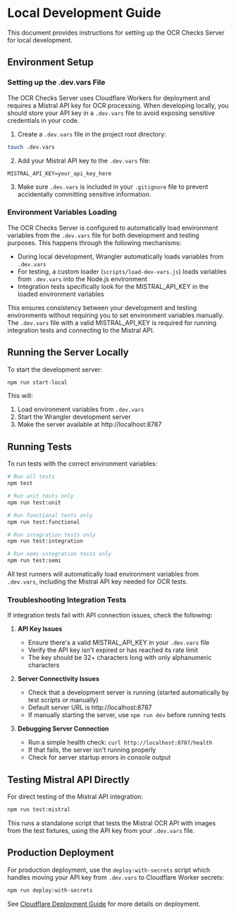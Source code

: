 # Local Development Guide

This document provides instructions for setting up the OCR Checks Server for local development.

## Environment Setup

### Setting up the .dev.vars File

The OCR Checks Server uses Cloudflare Workers for deployment and requires a Mistral API key for OCR processing. When developing locally, you should store your API key in a `.dev.vars` file to avoid exposing sensitive credentials in your code.

1. Create a `.dev.vars` file in the project root directory:

```bash
touch .dev.vars
```

2. Add your Mistral API key to the `.dev.vars` file:

```
MISTRAL_API_KEY=your_api_key_here
```

3. Make sure `.dev.vars` is included in your `.gitignore` file to prevent accidentally committing sensitive information.

### Environment Variables Loading

The OCR Checks Server is configured to automatically load environment variables from the `.dev.vars` file for both development and testing purposes. This happens through the following mechanisms:

- During local development, Wrangler automatically loads variables from `.dev.vars`
- For testing, a custom loader (`scripts/load-dev-vars.js`) loads variables from `.dev.vars` into the Node.js environment
- Integration tests specifically look for the MISTRAL_API_KEY in the loaded environment variables

This ensures consistency between your development and testing environments without requiring you to set environment variables manually. The `.dev.vars` file with a valid MISTRAL_API_KEY is required for running integration tests and connecting to the Mistral API.

## Running the Server Locally

To start the development server:

```bash
npm run start-local
```

This will:
1. Load environment variables from `.dev.vars`
2. Start the Wrangler development server
3. Make the server available at http://localhost:8787

## Running Tests

To run tests with the correct environment variables:

```bash
# Run all tests
npm test

# Run unit tests only
npm run test:unit

# Run functional tests only
npm run test:functional

# Run integration tests only
npm run test:integration

# Run semi-integration tests only
npm run test:semi
```

All test runners will automatically load environment variables from `.dev.vars`, including the Mistral API key needed for OCR tests.

### Troubleshooting Integration Tests

If integration tests fail with API connection issues, check the following:

1. **API Key Issues**
   - Ensure there's a valid MISTRAL_API_KEY in your `.dev.vars` file
   - Verify the API key isn't expired or has reached its rate limit
   - The key should be 32+ characters long with only alphanumeric characters

2. **Server Connectivity Issues**
   - Check that a development server is running (started automatically by test scripts or manually)
   - Default server URL is http://localhost:8787
   - If manually starting the server, use `npm run dev` before running tests

3. **Debugging Server Connection**
   - Run a simple health check: `curl http://localhost:8787/health`
   - If that fails, the server isn't running properly
   - Check for server startup errors in console output

## Testing Mistral API Directly

For direct testing of the Mistral API integration:

```bash
npm run test:mistral
```

This runs a standalone script that tests the Mistral OCR API with images from the test fixtures, using the API key from your `.dev.vars` file.

## Production Deployment

For production deployment, use the `deploy:with-secrets` script which handles moving your API key from `.dev.vars` to Cloudflare Worker secrets:

```bash
npm run deploy:with-secrets
```

See [Cloudflare Deployment Guide](./cloudflare-deployment-guide.md) for more details on deployment.